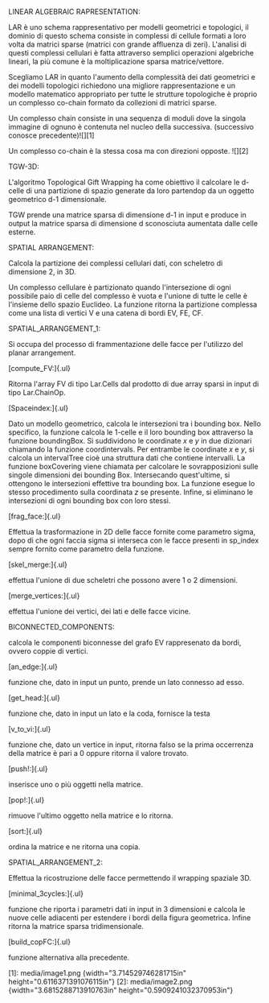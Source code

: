 LINEAR ALGEBRAIC RAPRESENTATION:

LAR è uno schema rappresentativo per modelli geometrici e topologici, il dominio di questo schema consiste in complessi di cellule formati a loro volta da matrici sparse (matrici con grande affluenza di zeri). L'analisi di questi complessi cellulari è fatta attraverso semplici operazioni algebriche lineari, la più comune è la moltiplicazione sparsa matrice/vettore.

Scegliamo LAR in quanto l'aumento della complessità dei dati geometrici e dei modelli topologici richiedono una migliore rappresentazione e un modello matematico appropriato per tutte le strutture topologiche è proprio un complesso co-chain formato da collezioni di matrici sparse.

Un complesso chain consiste in una sequenza di moduli dove la singola immagine di ognuno è contenuta nel nucleo della successiva. (successivo conosce precedente)![][1]

Un complesso co-chain è la stessa cosa ma con direzioni opposte. ![][2]

TGW-3D:

L'algoritmo Topological Gift Wrapping ha come obiettivo il calcolare le d-celle di una partizione di spazio generate da loro partendop da un oggetto geometrico d-1 dimensionale.

TGW prende una matrice sparsa di dimensione d-1 in input e produce in output la matrice sparsa di dimensione d sconosciuta aumentata dalle celle esterne.

SPATIAL ARRANGEMENT:

Calcola la partizione dei complessi cellulari dati, con scheletro di dimensione 2, in 3D.

Un complesso cellulare è partizionato quando l'intersezione di ogni possibile paio di celle del complesso è vuota e l'unione di tutte le celle è l'insieme dello spazio Euclideo. La funzione ritorna la partizione complessa come una lista di vertici V e una catena di bordi EV, FE, CF.

SPATIAL_ARRANGEMENT_1:

Si occupa del processo di frammentazione delle facce per l'utilizzo del planar arrangement.

[compute_FV:]{.ul}

Ritorna l'array FV di tipo Lar.Cells dal prodotto di due array sparsi in input di tipo Lar.ChainOp.

[Spaceindex:]{.ul}

Dato un modello geometrico, calcola le intersezioni tra i bounding box. Nello specifico, la funzione calcola le 1-celle e il loro bounding box attraverso la funzione boundingBox. Si suddividono le coordinate *x* e *y* in due dizionari chiamando la funzione coordintervals. Per entrambe le coordinate *x* e *y*, si calcola un intervalTree cioè una struttura dati che contiene intervalli. La funzione boxCovering viene chiamata per calcolare le sovrapposizioni sulle singole dimensioni dei bounding Box. Intersecando quest'ultime, si ottengono le intersezioni effettive tra bounding box. La funzione esegue lo stesso procedimento sulla coordinata *z* se presente. Infine, si eliminano le intersezioni di ogni bounding box con loro stessi.

[frag_face:]{.ul}

Effettua la trasformazione in 2D delle facce fornite come parametro sigma, dopo di che ogni faccia sigma si interseca con le facce presenti in sp_index sempre fornito come parametro della funzione.

[skel_merge:]{.ul}

effettua l'unione di due scheletri che possono avere 1 o 2 dimensioni.

[merge_vertices:]{.ul}

effettua l'unione dei vertici, dei lati e delle facce vicine.

BICONNECTED_COMPONENTS:

calcola le componenti biconnesse del grafo EV rappresenato da bordi, ovvero coppie di vertici.

[an_edge:]{.ul}

funzione che, dato in input un punto, prende un lato connesso ad esso.

[get_head:]{.ul}

funzione che, dato in input un lato e la coda, fornisce la testa

[v_to_vi:]{.ul}

funzione che, dato un vertice in input, ritorna falso se la prima occerrenza della matrice è pari a 0 oppure ritorna il valore trovato.

[push!:]{.ul}

inserisce uno o più oggetti nella matrice.

[pop!:]{.ul}

rimuove l'ultimo oggetto nella matrice e lo ritorna.

[sort:]{.ul}

ordina la matrice e ne ritorna una copia.

SPATIAL_ARRANGEMENT_2:

Effettua la ricostruzione delle facce permettendo il wrapping spaziale 3D.

[minimal_3cycles:]{.ul}

funzione che riporta i parametri dati in input in 3 dimensioni e calcola le nuove celle adiacenti per estendere i bordi della figura geometrica. Infine ritorna la matrice sparsa tridimensionale.

[build_copFC:]{.ul}

funzione alternativa alla precedente.

  [1]: media/image1.png {width="3.714529746281715in" height="0.6116371391076115in"}
  [2]: media/image2.png {width="3.6815288713910763in" height="0.5909241032370953in"}
